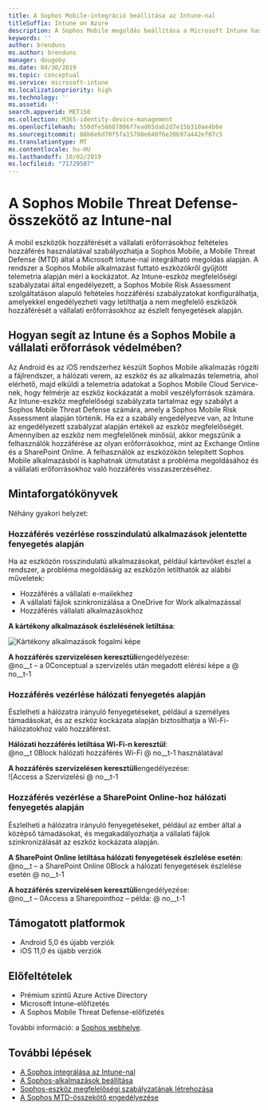 ```yaml
---
title: A Sophos Mobile-integráció beállítása az Intune-nal
titleSuffix: Intune on Azure
description: A Sophos Mobile megoldás beállítása a Microsoft Intune használatával a mobileszköz-hozzáférés szabályozásához a vállalati erőforrásokhoz.
keywords: ''
author: brenduns
ms.author: brenduns
manager: dougeby
ms.date: 04/30/2019
ms.topic: conceptual
ms.service: microsoft-intune
ms.localizationpriority: high
ms.technology: ''
ms.assetid: ''
search.appverid: MET150
ms.collection: M365-identity-device-management
ms.openlocfilehash: 550dfe58687806f7ead65dab2d7e15b310ae4b6e
ms.sourcegitcommit: 88b6e6d70f5fa15708e640f6e20b97a442ef07c5
ms.translationtype: MT
ms.contentlocale: hu-HU
ms.lasthandoff: 10/02/2019
ms.locfileid: "71729507"
---
```

# <a name="sophos-mobile-threat-defense-connector-with-intune"></a>A Sophos Mobile Threat Defense-összekötő az Intune-nal
A mobil eszközök hozzáférését a vállalati erőforrásokhoz feltételes hozzáférés használatával szabályozhatja a Sophos Mobile, a Mobile Threat Defense (MTD) által a Microsoft Intune-nal integrálható megoldás alapján. A rendszer a Sophos Mobile alkalmazást futtató eszközökről gyűjtött telemetria alapján méri a kockázatot.
Az Intune-eszköz megfelelőségi szabályzatai által engedélyezett, a Sophos Mobile Risk Assessment szolgáltatáson alapuló feltételes hozzáférési szabályzatokat konfigurálhatja, amelyekkel engedélyezheti vagy letilthatja a nem megfelelő eszközök hozzáférését a vállalati erőforrásokhoz az észlelt fenyegetések alapján.

## <a name="how-do-intune-and-sophos-mobile-help-protect-your-company-resources"></a>Hogyan segít az Intune és a Sophos Mobile a vállalati erőforrások védelmében?
Az Android és az iOS rendszerhez készült Sophos Mobile alkalmazás rögzíti a fájlrendszer, a hálózati verem, az eszköz és az alkalmazás telemetria, ahol elérhető, majd elküldi a telemetria adatokat a Sophos Mobile Cloud Service-nek, hogy felmérje az eszköz kockázatát a mobil veszélyforrások számára.
Az Intune-eszköz megfelelőségi szabályzata tartalmaz egy szabályt a Sophos Mobile Threat Defense számára, amely a Sophos Mobile Risk Assessment alapján történik. Ha ez a szabály engedélyezve van, az Intune az engedélyezett szabályzat alapján értékeli az eszköz megfelelőségét. Amennyiben az eszköz nem megfelelőnek minősül, akkor megszűnik a felhasználók hozzáférése az olyan erőforrásokhoz, mint az Exchange Online és a SharePoint Online. A felhasználók az eszközökön telepített Sophos Mobile alkalmazásból is kaphatnak útmutatást a probléma megoldásához és a vállalati erőforrásokhoz való hozzáférés visszaszerzéséhez.  

## <a name="sample-scenarios"></a>Mintaforgatókönyvek
Néhány gyakori helyzet:  
### <a name="control-access-based-on-threats-from-malicious-apps"></a>Hozzáférés vezérlése rosszindulatú alkalmazások jelentette fenyegetés alapján
Ha az eszközön rosszindulatú alkalmazásokat, például kártevőket észlel a rendszer, a probléma megoldásáig az eszközön letilthatók az alábbi műveletek:
- Hozzáférés a vállalati e-mailekhez
- A vállalati fájlok szinkronizálása a OneDrive for Work alkalmazással
- Hozzáférés vállalati alkalmazásokhoz

**A kártékony alkalmazások észlelésének letiltása**:
 
![Kártékony alkalmazások fogalmi képe](./media/sophos-mtd-connector/sophos_malicious_apps_blocked.png)  

**A hozzáférés szervizelésen keresztüli**engedélyezése:  
@no__t – a 0Conceptual a szervizelés után megadott elérési képe a @ no__t-1

### <a name="control-access-based-on-threat-to-network"></a>Hozzáférés vezérlése hálózati fenyegetés alapján  
Észlelheti a hálózatra irányuló fenyegetéseket, például a személyes támadásokat, és az eszköz kockázata alapján biztosíthatja a Wi-Fi-hálózatokhoz való hozzáférést.  

**Hálózati hozzáférés letiltása Wi-Fi-n keresztül**:  
@no__t 0Block hálózati hozzáférés Wi-Fi @ no__t-1 használatával

**A hozzáférés szervizelésen keresztüli**engedélyezése:   
![Access a Szervizelési @ no__t-1  

### <a name="control-access-to-sharepoint-online-based-on-threat-to-network"></a>Hozzáférés vezérlése a SharePoint Online-hoz hálózati fenyegetés alapján  
Észlelheti a hálózatra irányuló fenyegetéseket, például az ember által a középső támadásokat, és megakadályozhatja a vállalati fájlok szinkronizálását az eszköz kockázata alapján.  

**A SharePoint Online letiltása hálózati fenyegetések észlelése esetén**:   
@no__t – a SharePoint Online 0Block a hálózati fenyegetések észlelése esetén @ no__t-1  

**A hozzáférés szervizelésen keresztüli**engedélyezése:  
@no__t – 0Access a Sharepointhoz – példa: @ no__t-1  

## <a name="supported-platforms"></a>Támogatott platformok  
- Android 5,0 és újabb verziók
- iOS 11,0 és újabb verziók

## <a name="prerequisites"></a>Előfeltételek  
- Prémium szintű Azure Active Directory
- Microsoft Intune-előfizetés 
- A Sophos Mobile Threat Defense-előfizetés

További információ: a [Sophos webhelye](https://www.sophos.com/products/mobile-control).  

## <a name="next-steps"></a>További lépések  
- [A Sophos integrálása az Intune-nal](sophos-mtd-connector-integration.md)
- [A Sophos-alkalmazások beállítása](mtd-apps-ios-app-configuration-policy-add-assign.md)
- [Sophos-eszköz megfelelőségi szabályzatának létrehozása](mtd-device-compliance-policy-create.md)
- [A Sophos MTD-összekötő engedélyezése](mtd-connector-enable.md)
